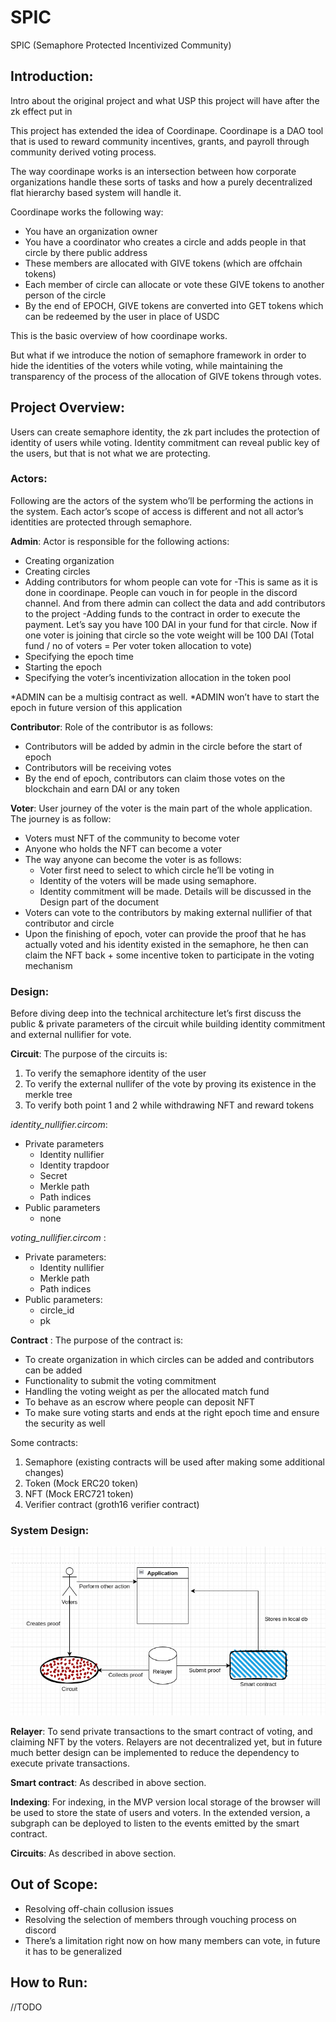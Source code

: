 # SPIC 

SPIC (Semaphore Protected Incentivized Community)

## Introduction:
Intro about the original project and what USP this project will have after the zk effect put in

This project has extended the idea of Coordinape. Coordinape is a DAO tool that is used to reward community incentives, grants, and payroll through community derived voting process. 

The way coordinape works is an intersection between how corporate organizations handle these sorts of tasks and how a purely decentralized flat hierarchy based system will handle it. 

Coordinape works the following way:
- You have an organization owner
- You have a coordinator who creates a circle and adds people in that circle by there public address
- These members are allocated with GIVE tokens (which are offchain tokens)
- Each member of circle can allocate or vote these GIVE tokens to another person of the circle
- By the end of EPOCH, GIVE tokens are converted into GET tokens which can be redeemed by the user in place of USDC

This is the basic overview of how coordinape works. 

But what if we introduce the notion of semaphore framework in order to hide the identities of the voters while voting, while maintaining the transparency of the process of the allocation of GIVE tokens through votes. 

## Project Overview:
Users can create semaphore identity, the zk part includes the protection of identity of users while voting. Identity commitment can reveal public key of the users, but that is not what we are protecting.

### Actors:
Following are the actors of the system who’ll be performing the actions in the system. Each actor’s scope of access is different and not all actor’s identities are protected through semaphore. 

**Admin**:
Actor is responsible for the following actions:
- Creating organization
- Creating circles
- Adding contributors for whom people can vote for
    -This is same as it is done in coordinape. People can vouch in for people in the discord channel. And from there admin can collect the data and add contributors to the project
-Adding funds to the contract in order to execute the payment. Let’s say you have 100 DAI in your fund for that circle. Now if one voter is joining that circle so the vote weight will be 100 DAI (Total fund / no of voters = Per voter token allocation to vote)
- Specifying the epoch time
- Starting the epoch
- Specifying the voter’s incentivization allocation in the token pool

*ADMIN can be a multisig contract as well.
*ADMIN won’t have to start the epoch in future version of this application 

**Contributor**:
Role of the contributor is as follows:
- Contributors will be added by admin in the circle before the start of epoch
- Contributors will be receiving votes 
- By the end of epoch, contributors can claim those votes on the blockchain and earn DAI or any token 

**Voter**:
User journey of the voter is the main part of the whole application. The journey is as follow:
- Voters must NFT of the community to become voter
- Anyone who holds the NFT can become a voter
- The way anyone can become the voter is as follows:
    - Voter first need to select to which circle he’ll be voting in
    - Identity of the voters will be made using semaphore. 
    - Identity commitment will be made. Details will be discussed in the Design part of the document
- Voters can vote to the contributors by making external nullifier of that contributor and circle
- Upon the finishing of epoch, voter can provide the proof that he has actually voted and his identity existed in the semaphore, he then can claim the NFT back + some incentive token to participate in the voting mechanism

### Design:
Before diving deep into the technical architecture let’s first discuss the public & private parameters of the circuit while building identity commitment and external nullifier for vote.

**Circuit**:
The purpose of the circuits is:
1. To verify the semaphore identity of the user
2. To verify the external nullifer of the vote by proving its existence in the merkle tree
3. To verify both point 1 and 2 while withdrawing NFT and reward tokens

*identity_nullifier.circom*:
- Private parameters
    - Identity nullifier
    - Identity trapdoor
    - Secret 
    - Merkle path
    - Path indices
- Public parameters
    - none

*voting_nullifier.circom* :
- Private parameters:
    - Identity nullifier 
    - Merkle path
    - Path indices
- Public parameters:
    - circle_id
    - pk

**Contract** :
The purpose of the contract is:
- To create organization in which circles can be added and contributors can be added
- Functionality to submit the voting commitment 
- Handling the voting weight as per the allocated match fund
- To behave as an escrow where people can deposit NFT 
- To make sure voting starts and ends at the right epoch time and ensure the security as well

Some contracts:
1. Semaphore (existing contracts will be used after making some additional changes)
2. Token (Mock ERC20 token)
3. NFT (Mock ERC721 token)
4. Verifier contract (groth16 verifier contract)

### System Design:

![System Design](design.png)

**Relayer**:
To send private transactions to the smart contract of voting, and claiming NFT by the voters. Relayers are not decentralized yet, but in future much better design can be implemented to reduce the dependency to execute private transactions. 

**Smart contract**:
As described in above section.

**Indexing**:
For indexing, in the MVP version local storage of the browser will be used to store the state of users and voters. In the extended version, a subgraph can be deployed to listen to the events emitted by the smart contract.

**Circuits**:
As described in above section.

## Out of Scope:
- Resolving off-chain collusion issues
- Resolving the selection of members through vouching process on discord
- There’s a limitation right now on how many members can vote, in future it has to be generalized

## How to Run:
//TODO


